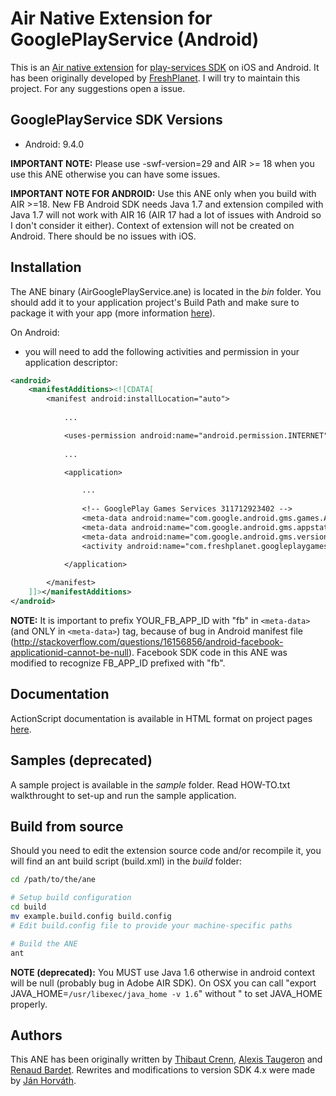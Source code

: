Air Native Extension for GooglePlayService (Android)
======================================

This is an [Air native extension](http://www.adobe.com/devnet/air/native-extensions-for-air.html) for [play-services SDK](http://developer.android.com/google/play-services/) on iOS and Android. It has been originally developed by [FreshPlanet](http://freshplanet.com). I will try to maintain this project. For any suggestions open a issue.

GooglePlayService SDK Versions
---------

* Android: 9.4.0

**IMPORTANT NOTE:** Please use -swf-version=29 and AIR >= 18 when you use this ANE otherwise you can have some issues. 

**IMPORTANT NOTE FOR ANDROID:** Use this ANE only when you build with AIR >=18. New FB Android SDK needs Java 1.7 and extension compiled with Java 1.7 will not work with AIR 16 (AIR 17 had a lot of issues with Android so I don't consider it either). Context of extension will not be created on Android. There should be no issues with iOS.

Installation
---------

The ANE binary (AirGooglePlayService.ane) is located in the *bin* folder. You should add it to your application project's Build Path and make sure to package it with your app (more information [here](http://help.adobe.com/en_US/air/build/WS597e5dadb9cc1e0253f7d2fc1311b491071-8000.html)).


On Android:

* you will need to add the following activities and permission in your application descriptor:

```xml
<android>
    <manifestAdditions><![CDATA[
        <manifest android:installLocation="auto">
            
            ...

            <uses-permission android:name="android.permission.INTERNET"/>
            
            ...

            <application>

                ...
				
				<!-- GooglePlay Games Services 311712923402 -->
				<meta-data android:name="com.google.android.gms.games.APP_ID" android:value="\ 311712923402" />
				<meta-data android:name="com.google.android.gms.appstate.APP_ID" android:value="\ 311712923402" />
				<meta-data android:name="com.google.android.gms.version" android:value="9452000"/>
				<activity android:name="com.freshplanet.googleplaygames.MainActivity" android:theme="@android:style/Theme.Translucent.NoTitleBar"/>
                
            </application>

        </manifest>
    ]]></manifestAdditions>
</android>
```

**NOTE:** It is important to prefix YOUR_FB_APP_ID with "fb" in `<meta-data>` (and ONLY in `<meta-data>`) tag, because of bug in Android manifest file (http://stackoverflow.com/questions/16156856/android-facebook-applicationid-cannot-be-null). Facebook SDK code in this ANE was modified to recognize FB_APP_ID prefixed with "fb".

Documentation
--------

ActionScript documentation is available in HTML format on project pages [here](http://nodrock.github.io/ANE-Facebook/docs/).


Samples (deprecated)
--------

A sample project is available in the *sample* folder.
Read HOW-TO.txt walkthrought to set-up and run the sample application.


Build from source
---------

Should you need to edit the extension source code and/or recompile it, you will find an ant build script (build.xml) in the *build* folder:
    
```bash
cd /path/to/the/ane

# Setup build configuration
cd build
mv example.build.config build.config
# Edit build.config file to provide your machine-specific paths

# Build the ANE
ant
```

**NOTE (deprecated):**  You MUST use Java 1.6 otherwise in android context will be null (probably bug in Adobe AIR SDK). On OSX you can call "export JAVA_HOME=`/usr/libexec/java_home -v 1.6`" without " to set JAVA_HOME properly.

Authors
------

This ANE has been originally written by [Thibaut Crenn](https://github.com/titi-us), [Alexis Taugeron](http://alexistaugeron.com) and [Renaud Bardet](http://github.com/renaudbardet). Rewrites and modifications to version SDK 4.x were made by [Ján Horváth](https://github.com/nodrock).

